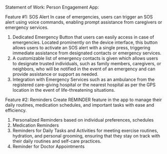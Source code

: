 Statement of Work:
Person Engagement App:

Feature #1:
SOS Alert
In case of emergencies, users can trigger an SOS alert using voice commands, enabling prompt assistance from caregivers or emergency services. 
1)	Dedicated Emergency Button that users can easily access in case of emergencies. Located prominently on the device interface, this button allows users to activate an SOS alert with a single press, triggering immediate assistance from designated contacts or emergency services. 
2)	A customizable list of emergency contacts is given which allows users to designate trusted individuals, such as family members, caregivers, or neighbors, who will be notified in the event of an emergency and can provide assistance or support as needed.
3)	Integration with Emergency Services such as an ambulance from the registered care-giving hospital or the nearest hospital as per the GPS location in the event of life-threatening situations.

Feature #2:
Reminders
Create REMINDER feature in the app to manage their daily routines, medication schedules, and important tasks with ease and efficiency. 

1)	Personalized Reminders based on individual preferences, schedules
2)	Medication Reminders 
3)	Reminders for Daily Tasks and Activities for meeting exercise routines, hydration, and personal grooming, ensuring that they stay on track with their daily routines and self-care practices.
4)	Reminder for Doctor Appointments

